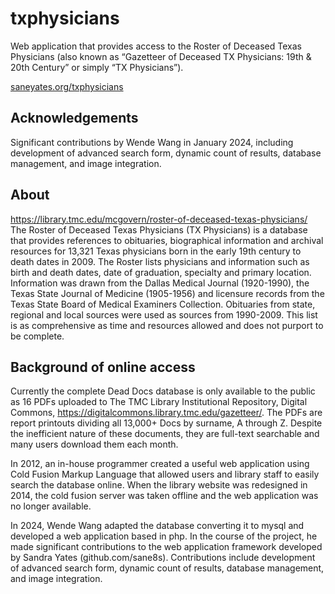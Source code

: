 # txphysicians
Web application that provides access to the Roster of Deceased Texas Physicians (also known as “Gazetteer of Deceased TX Physicians: 19th &amp; 20th Century” or simply “TX Physicians”). 

[saneyates.org/txphysicians](https://saneyates.org/txphysicians/)

## Acknowledgements 
Significant contributions by Wende Wang in January 2024, including development of advanced search form, dynamic count of results, database management, and image integration.

## About
https://library.tmc.edu/mcgovern/roster-of-deceased-texas-physicians/
The Roster of Deceased Texas Physicians (TX Physicians) is a database that provides references to obituaries, biographical information and archival resources for 13,321 Texas physicians born in the early 19th century to death dates in 2009. The Roster lists physicians and information such as birth and death dates, date of graduation, specialty and primary location. Information was drawn from the Dallas Medical Journal (1920-1990), the Texas State Journal of Medicine (1905-1956) and licensure records from the Texas State Board of Medical Examiners Collection. Obituaries from state, regional and local sources were used as sources from 1990-2009. This list is as comprehensive as time and resources allowed and does not purport to be complete.

## Background of online access
Currently the complete Dead Docs database is only available to the public as 16 PDFs uploaded to The TMC Library Institutional Repository, Digital Commons, https://digitalcommons.library.tmc.edu/gazetteer/. The PDFs are report printouts dividing all 13,000+ Docs by surname, A through Z. Despite the inefficient nature of these documents, they are full-text searchable and many users download them each month.

In 2012, an in-house programmer created a useful web application using Cold Fusion Markup Language that allowed users and library staff to easily search the database online. When the library website was redesigned in 2014, the cold fusion server was taken offline and the web application was no longer available. 

In 2024, Wende Wang adapted the database converting it to mysql and developed a web application based in php. In the course of the project, he made significant contributions to the web application framework developed by Sandra Yates (github.com/sane8s). Contributions include development of advanced search form, dynamic count of results, database management, and image integration.
